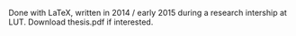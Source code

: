 Done with LaTeX, written in 2014 / early 2015 during a research intership at LUT.
Download thesis.pdf if interested.
